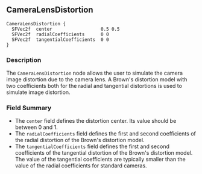 ## CameraLensDistortion


```
CameraLensDistortion {
  SFVec2f  center                  0.5 0.5
  SFVec2f  radialCoefficients      0 0
  SFVec2f  tangentialCoefficients  0 0
}
```

### Description

The `CameraLensDistortion` node allows the user to simulate the camera image
distortion due to the camera lens. A Brown's distortion model with two
coefficients both for the radial and tangential distortions is used to simulate
image distortion.

### Field Summary

- The `center` field defines the distortion center. Its value should be between 0 and 1.
- The `radialCoefficients` field defines the first and second coefficients of the radial distortion of the Brown's distortion model.
- The `tangentialCoefficients` field defines the first and second coefficients of the tangential distortion of the Brown's distortion model. The value of the tangential coefficients are typically smaller than the value of the radial coefficients for standard cameras.

